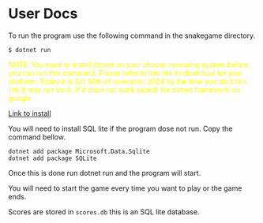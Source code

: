 # User Docs

To run the program use the following command in the snakegame directory.

```
$ dotnet run
```

<span style="color: yellow">NOTE: You need to install dotnet on your chosen operating system before you can run this command. Please refer to this link to download for your platform. Today it is Sat 30th of november 2024 by the time you click this link it may not work. If it dose not work search for dotnet framework on google</span>

[Link to install](https://dotnet.microsoft.com/en-us/download/dotnet/9.0)

You will need to install SQL lite if the program dose not run. Copy the command bellow.

```
dotnet add package Microsoft.Data.Sqlite
dotnet add package SQLite
```

Once this is done run dotnet run and the program will start.

You will need to start the game every time you want to play or the game ends.

Scores are stored in ```scores.db``` this is an SQL lite database.